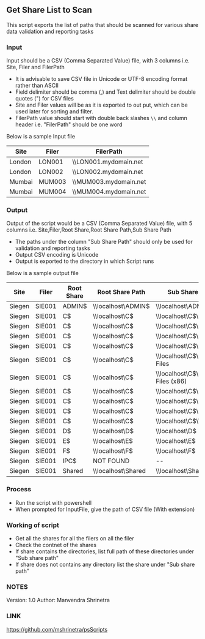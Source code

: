 ## Get Share List to Scan

This script exports the list of paths that should be scanned for various share data validation and reporting tasks

### Input

Input should be a CSV (Comma Separated Value) file, with 3 columns i.e. Site, Filer and FilerPath

* It is advisable to save CSV file in Unicode or UTF-8 encoding format rather than ASCII
* Field delimiter should be comma (,) and Text delimiter should be double quotes (") for CSV files
* Site and Filer values will be as it is exported to out put, which can be used later for sorting and filter.
* FilerPath value should start with double back slashes `\\` and column header i.e. "FilerPath" should be one word

Below is a sample Input file

| Site | Filer | FilerPath |
| ------ | ------ | ------ |
| London | LON001 | \\\\LON001.mydomain.net |
| London | LON002 | \\\\LON002.mydomain.net |
| Mumbai | MUM003 | \\\\MUM003.mydomain.net |
| Mumbai | MUM004 | \\\\MUM004.mydomain.net |

### Output

Output of the script would be a CSV (Comma Separated Value) file, with 5 columns i.e. Site,Filer,Root Share,Root Share Path,Sub Share Path

* The paths under the column "Sub Share Path" should only be used for validation and reporting tasks
* Output CSV encoding is Unicode
* Output is exported to the directory in which Script runs

Below is a sample output file

| Site | Filer | Root Share | Root Share Path | Sub Share Path |
| ------ | ------ | ------ | ------ | ------ |
| Siegen | SIE001 | ADMIN$ | \\\\localhost\ADMIN$ | \\\\localhost\ADMIN$ |
| Siegen | SIE001 | C$ | \\\\localhost\C$ | \\\\localhost\C$\Fake |
| Siegen | SIE001 | C$ | \\\\localhost\C$ | \\\\localhost\C$\Intel |
| Siegen | SIE001 | C$ | \\\\localhost\C$ | \\\\localhost\C$\MyExc |
| Siegen | SIE001 | C$ | \\\\localhost\C$ | \\\\localhost\C$\PerfLogs |
| Siegen | SIE001 | C$ | \\\\localhost\C$ | \\\\localhost\C$\Program Files |
| Siegen | SIE001 | C$ | \\\\localhost\C$ | \\\\localhost\C$\Program Files (x86) |
| Siegen | SIE001 | C$ | \\\\localhost\C$ | \\\\localhost\C$\Python |
| Siegen | SIE001 | C$ | \\\\localhost\C$ | \\\\localhost\C$\SWSetup |
| Siegen | SIE001 | C$ | \\\\localhost\C$ | \\\\localhost\C$\Users |
| Siegen | SIE001 | C$ | \\\\localhost\C$ | \\\\localhost\C$\Windows |
| Siegen | SIE001 | D$ | \\\\localhost\D$ | \\\\localhost\D$ |
| Siegen | SIE001 | E$ | \\\\localhost\E$ | \\\\localhost\E$ |
| Siegen | SIE001 | F$ | \\\\localhost\F$ | \\\\localhost\F$ |
| Siegen | SIE001 | IPC$ | NOT FOUND | -- |
| Siegen | SIE001 | Shared | \\\\localhost\Shared | \\\\localhost\Shared |

### Process

* Run the script with powershell
* When prompted for InputFile, give the path of CSV file (With extension)

### Working of script

* Get all the shares for all the filers on all the filer
* Check the contnet of the shares
* If share contains the directories, list full path of these directories under "Sub share path"
* If share does not contains any directory list the share under "Sub share path"

### NOTES

Version: 1.0
Author: Manvendra Shrinetra

### LINK

https://github.com/mshrinetra/psScripts